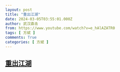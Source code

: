 ```yaml
---
layout: post
title: "重出江湖"
date: 2024-03-05T03:55:01.000Z
author: 武汉直击
from: https://www.youtube.com/watch?v=e_hAlAZATR0
tags: [ 方斌 ]
comments: True
categories: [ 方斌 ]
---
```

<!--1709610901000-->
[重出江湖](https://www.youtube.com/watch?v=e_hAlAZATR0)
------

<div>

</div>
